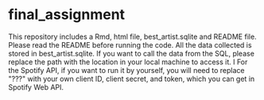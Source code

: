 # final_assignment
This repository includes a Rmd, html file, best_artist.sqlite and README file.  Please read the README before running the code.
All the data collected is stored in best_artist.sqlite. If you want to call the data from the SQL, please replace the path with the location in your local machine to access it. I
For the Spotify API, if you want to run it by yourself, you will need to replace "???" with your own client ID, client secret, and token, which you can get in Spotify Web API.
